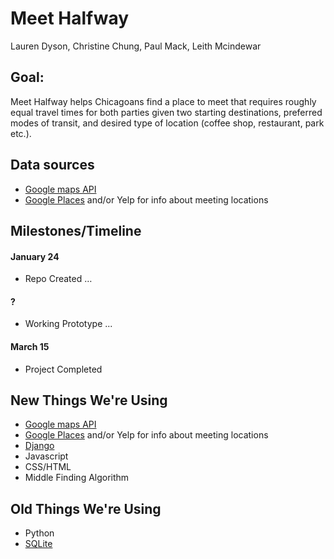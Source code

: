 # Meet Halfway

Lauren Dyson, Christine Chung, Paul Mack, Leith Mcindewar

## Goal:
Meet Halfway helps Chicagoans find a place to meet that requires roughly equal travel times for both parties given two starting destinations, preferred modes of transit, and desired type of location (coffee shop, restaurant, park etc.).

## Data sources

- [Google maps API](https://developers.google.com/maps/?hl=en)
- [Google Places](https://developers.google.com/places/?hl=en) and/or Yelp for info about meeting locations

## Milestones/Timeline

#### January 24
- Repo Created
…

#### ?
- Working Prototype
...
#### March 15
- Project Completed


## New Things We're Using
- [Google maps API](https://developers.google.com/maps/?hl=en)
- [Google Places](https://developers.google.com/places/?hl=en) and/or Yelp for info about meeting locations
- [Django](https://www.djangoproject.com/)
- Javascript
- CSS/HTML
- Middle Finding Algorithm

## Old Things We're Using
- Python
- [SQLite](https://www.sqlite.org/)
